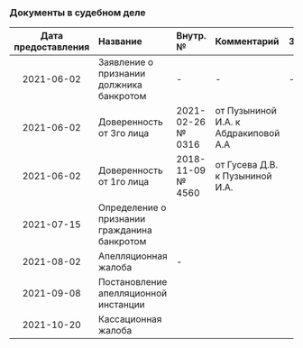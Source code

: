 ### Документы в судебном деле

|  Дата предоставления |Название|Внутр. №|Комментарий|Замечания|
|:-----:|:-----|:-----|:-----|:-----|
|2021-06-02|Заявление о признании должника банкротом|-|-|-|
|2021-06-02|Доверенность от 3го лица|2021-02-26 № 0316|от Пузыниной И.А. к Абдракиповой А.А||
|2021-06-02|Доверенность от 1го лица|2018-11-09 № 4560|от Гусева Д.В. к Пузыниной И.А.||
|2021-07-15|Определение о признании гражданина банкротом||||
|2021-08-02|Апелляционная жалоба|-|||
|2021-09-08|Постановление апелляционной инстанции||||
|2021-10-20|Кассационная жалоба||||



